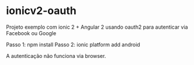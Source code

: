 # ionicv2-oauth
Projeto exemplo com ionic 2 + Angular 2 usando oauth2 para autenticar via Facebook ou Google


Passo 1: npm install
Passo 2: ionic platform add android


A autenticação não funciona via browser.
